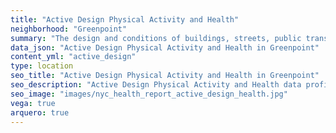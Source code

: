 ```yaml
---
title: "Active Design Physical Activity and Health"
neighborhood: "Greenpoint"
summary: "The design and conditions of buildings, streets, public transportation and parks influence physical activity, use of active transportation and other healthy behavior. A neighborhood's features can also impact the safety of its residents."
data_json: "Active Design Physical Activity and Health in Greenpoint"
content_yml: "active_design"
type: location
seo_title: "Active Design Physical Activity and Health in Greenpoint"
seo_description: "Active Design Physical Activity and Health data profile for the Greenpoint neighborhood of NYC."
seo_image: "images/nyc_health_report_active_design_health.jpg"
vega: true
arquero: true
---
```

